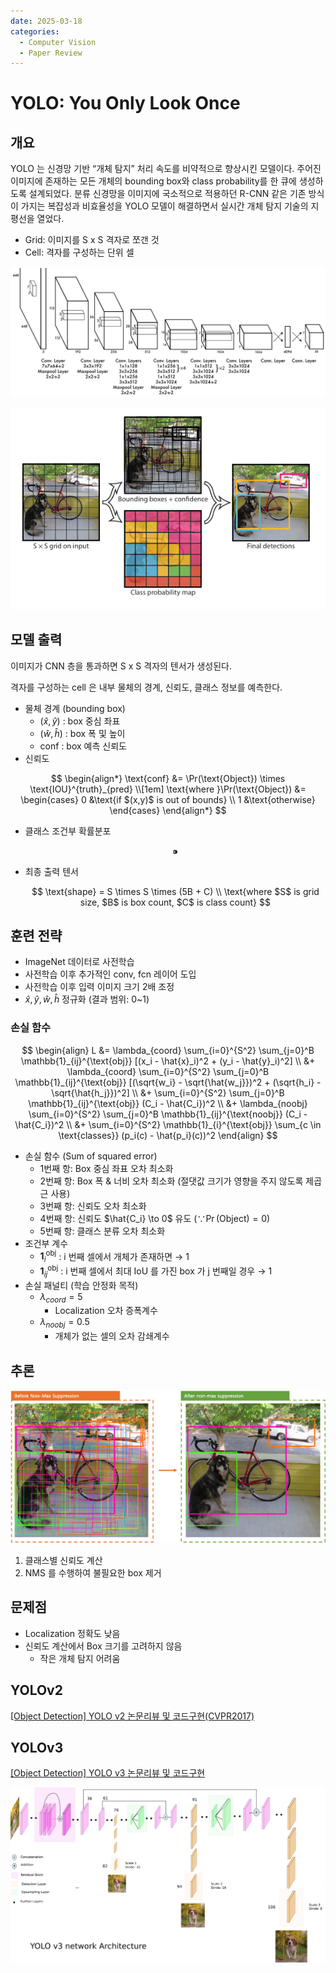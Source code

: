 ```yaml
---
date: 2025-03-18 
categories:
  - Computer Vision
  - Paper Review
---
```


# YOLO: You Only Look Once

## 개요

YOLO 는 신경망 기반 “개체 탐지” 처리 속도를 비약적으로 향상시킨 모델이다. 주어진 이미지에 존재하는 모든 개체의 bounding box와 class probability를 한 큐에 생성하도록 설계되었다. 분류 신경망을 이미지에 국소적으로 적용하던 R-CNN 같은 기존 방식이 가지는 복잡성과 비효율성을 YOLO 모델이 해결하면서 실시간 개체 탐지 기술의 지평선을 열었다.

- Grid: 이미지를 S x S 격자로 쪼갠 것
- Cell: 격자를 구성하는 단위 셀

<!-- more -->

![arch.png](../assets/yolo_arch.png)

![process.png](../assets/yolo_process.png)

## 모델 출력

이미지가 CNN 층을 통과하면 S x S 격자의 텐서가 생성된다.

격자를 구성하는 cell 은 내부 물체의 경계, 신뢰도, 클래스 정보를 예측한다.

- 물체 경계 (bounding box)
    - $(\hat{x},\hat{y})$ : box 중심 좌표
    - $(\hat{w},\hat{h})$ : box 폭 및 높이
    - $\text{conf}$ : box 예측 신뢰도
- 신뢰도

$$
\begin{align*}
\text{conf} &= \Pr(\text{Object}) \times \text{IOU}^{truth}_{pred}
\\[1em]
\text{where }\Pr(\text{Object}) &=
\begin{cases}
0 &\text{if $(x,y)$ is out of bounds}
\\
1 &\text{otherwise}
\end{cases}
\end{align*}
$$

- 클래스 조건부 확률분포

  $$
  ⁍
  $$

- 최종 출력 텐서

  $$
  \text{shape} = S \times S \times (5B + C)
  \\
  \text{where $S$ is grid size, $B$ is box count, $C$ is class count}
  $$


## 훈련 전략

- ImageNet 데이터로 사전학습
- 사전학습 이후 추가적인 conv, fcn 레이어 도입
- 사전학습 이후 입력 이미지 크기 2배 조정
- $\hat{x},\hat{y},\hat{w},\hat{h}$ 정규화 (결과 범위: 0~1)

### 손실 함수

$$
\begin{align}
L &= \lambda_{coord} \sum_{i=0}^{S^2} \sum_{j=0}^B \mathbb{1}_{ij}^{\text{obj}} [(x_i - \hat{x}_i)^2 + (y_i - \hat{y}_i)^2]
\\
&+ \lambda_{coord} \sum_{i=0}^{S^2} \sum_{j=0}^B \mathbb{1}_{ij}^{\text{obj}} [(\sqrt{w_i} - \sqrt{\hat{w_j}})^2 + (\sqrt{h_i} - \sqrt{\hat{h_j}})^2]
\\
&+ \sum_{i=0}^{S^2} \sum_{j=0}^B \mathbb{1}_{ij}^{\text{obj}} (C_i - \hat{C_i})^2
\\
&+ \lambda_{noobj} \sum_{i=0}^{S^2} \sum_{j=0}^B \mathbb{1}_{ij}^{\text{noobj}} (C_i - \hat{C_i})^2
\\
&+ \sum_{i=0}^{S^2} \mathbb{1}_{i}^{\text{obj}} \sum_{c \in \text{classes}} (p_i(c) - \hat{p_i}(c))^2
\end{align}
$$

- 손실 함수 (Sum of squared error)
    - 1번째 항: Box 중심 좌표 오차 최소화
    - 2번째 항: Box 폭 & 너비 오차 최소화 (절댓값 크기가 영향을 주지 않도록 제곱근 사용)
    - 3번째 항: 신뢰도 오차 최소화
    - 4번째 항: 신뢰도 $\hat{C_i} \to 0$ 유도 ($\because \Pr(\text{Object}) = 0$)
    - 5번째 항: 클래스 분류 오차 최소화
- 조건부 계수
    - $\mathbf{1}_i^{\text{obj}}$ : i 번째 셀에서 개체가 존재하면 → 1
    - $\mathbf{1}_{ij}^{\text{obj}}$ : i 번째 셀에서 최대 IoU 를 가진 box 가 j 번째일 경우 → 1
- 손실 패널티 (학습 안정화 목적)
    - $\lambda_{coord} = 5$
        - Localization 오차 증폭계수
    - $\lambda_{noobj} = 0.5$
        - 개체가 없는 셀의 오차 감쇄계수

## 추론

![yolo_result.png](../assets/yolo_result.png)

1. 클래스별 신뢰도 계산
2. NMS 를 수행하여 불필요한 box 제거

## 문제점

- Localization 정확도 낮음
- 신뢰도 계산에서 Box 크기를 고려하지 않음
    - 작은 개체 탐지 어려움

## YOLOv2

[[Object Detection] YOLO v2 논문리뷰 및 코드구현(CVPR2017)](https://csm-kr.tistory.com/3)

## YOLOv3

[[Object Detection] YOLO v3 논문리뷰 및 코드구현](https://csm-kr.tistory.com/11)

![yolo3_arch.png](../assets/yolo3_arch.png)
